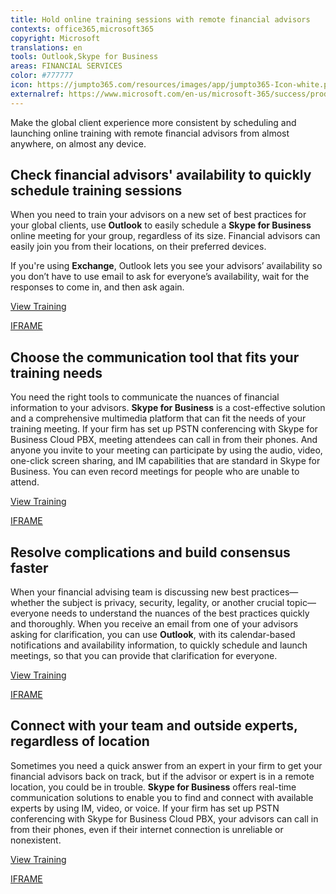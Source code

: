 ```yaml
---
title: Hold online training sessions with remote financial advisors
contexts: office365,microsoft365
copyright: Microsoft
translations: en
tools: Outlook,Skype for Business
areas: FINANCIAL SERVICES
color: #777777
icon: https://jumpto365.com/resources/images/app/jumpto365-Icon-white.png
externalref: https://www.microsoft.com/en-us/microsoft-365/success/productivitylibrary/hold-online-training-sessions-with-remote-financial-advisors
---
```

Make the global client experience more consistent by scheduling and launching online training with remote financial advisors from almost anywhere, on almost any device.


## Check financial advisors' availability to quickly schedule training sessions

When you need to train your advisors on a new set of best practices for your global clients, use **Outlook** to easily schedule a **Skype for Business** online meeting for your group, regardless of its size. Financial advisors can easily join you from their locations, on their preferred devices.

If you're using **Exchange**, Outlook lets you see your advisors’ availability so you don’t have to use email to ask for everyone’s availability, wait for the responses to come in, and then ask again.

[View Training](https://support.office.com/article/Schedule-a-meeting-with-other-people-5C9877BC-AB91-4A7C-99FB-B0B68D7EA94F)

[IFRAME](https://www.microsoft.com/en-us/videoplayer/embed/RE1UPmM)

## Choose the communication tool that fits your training needs

You need the right tools to communicate the nuances of financial information to your advisors. **Skype for Business** is a cost-effective solution and a comprehensive multimedia platform that can fit the needs of your training meeting. If your firm has set up PSTN conferencing with Skype for Business Cloud PBX, meeting attendees can call in from their phones. And anyone you invite to your meeting can participate by using the audio, video, one-click screen sharing, and IM capabilities that are standard in Skype for Business. You can even record meetings for people who are unable to attend.

[View Training](https://support.office.com/article/Communicate-with-voice-and-video-c1fb68bb-fdfc-4bf5-af41-2ac88e9b6fb0)

[IFRAME](https://www.microsoft.com/en-us/videoplayer/embed/RE1UF1x)

## Resolve complications and build consensus faster

When your financial advising team is discussing new best practices—whether the subject is privacy, security, legality, or another crucial topic—everyone needs to understand the nuances of the best practices quickly and thoroughly. When you receive an email from one of your advisors asking for clarification, you can use **Outlook**, with its calendar-based notifications and availability information, to quickly schedule and launch meetings, so that you can provide that clarification for everyone. 

[View Training](https://support.office.com/article/Schedule-a-meeting-with-other-people-5C9877BC-AB91-4A7C-99FB-B0B68D7EA94F)

[IFRAME](https://www.microsoft.com/en-us/videoplayer/embed/RE1TEum)

## Connect with your team and outside experts, regardless of location

Sometimes you need a quick answer from an expert in your firm to get your financial advisors back on track, but if the advisor or expert is in a remote location, you could be in trouble. **Skype for Business** offers real-time communication solutions to enable you to find and connect with available experts by using IM, video, or voice. If your firm has set up PSTN conferencing with Skype for Business Cloud PBX, your advisors can call in from their phones, even if their internet connection is unreliable or nonexistent.

[View Training](https://support.office.com/article/Video-Communicate-your-way-c50059a4-9114-4c81-8581-bd4fd6e97fc6)

[IFRAME](https://www.microsoft.com/en-us/videoplayer/embed/RE1UMKP)

